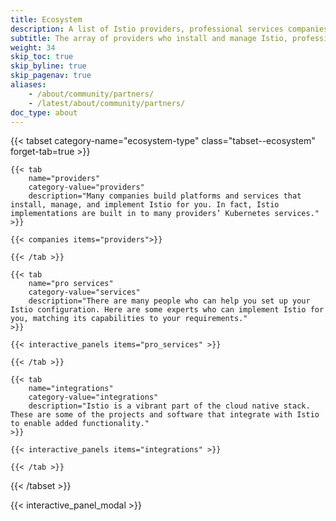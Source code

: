 ```yaml
---
title: Ecosystem
description: A list of Istio providers, professional services companies and integrations.
subtitle: The array of providers who install and manage Istio, professional services, and integrations can help you get the most out of your service mesh.
weight: 34
skip_toc: true
skip_byline: true
skip_pagenav: true
aliases:
    - /about/community/partners/
    - /latest/about/community/partners/
doc_type: about
---
```


[comment]: <> (To add an Istio provider, professional services consultancy or integration, please see https://github.com/istio/istio.io/blob/master/CONTRIBUTING.md.)

{{< tabset category-name="ecosystem-type" class="tabset--ecosystem" forget-tab=true >}}

    {{< tab
        name="providers"
        category-value="providers"
        description="Many companies build platforms and services that install, manage, and implement Istio for you. In fact, Istio implementations are built in to many providers’ Kubernetes services."
    >}}

    {{< companies items="providers">}}

    {{< /tab >}}

    {{< tab
        name="pro services"
        category-value="services"
        description="There are many people who can help you set up your Istio configuration. Here are some experts who can implement Istio for you, matching its capabilities to your requirements."
    >}}

    {{< interactive_panels items="pro_services" >}}

    {{< /tab >}}

    {{< tab
        name="integrations"
        category-value="integrations"
        description="Istio is a vibrant part of the cloud native stack. These are some of the projects and software that integrate with Istio to enable added functionality."
    >}}

    {{< interactive_panels items="integrations" >}}

    {{< /tab >}}

{{< /tabset >}}

{{< interactive_panel_modal >}}
